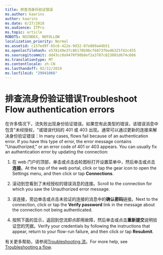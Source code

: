 ```yaml
---
title: 排查流身份验证错误
ms.author: kaarins
author: kaarins
ms.date: 6/27/2018
ms.audience: ITPro
ms.topic: article
ROBOTS: NOINDEX, NOFOLLOW
localization_priority: Normal
ms.assetid: c15fed9f-65c6-422e-9d32-87e889a44b51
ms.openlocfilehash: e578149e37c86178b98cf6073f6ed6325f42c455
ms.sourcegitcommit: dd43cc0a9470f98b8ef2a3787c823801d674c666
ms.translationtype: MT
ms.contentlocale: zh-CN
ms.lasthandoff: 02/12/2019
ms.locfileid: "29941066"
---
```

# <a name="troubleshoot-flow-authentication-errors"></a><span data-ttu-id="53ba4-102">排查流身份验证错误</span><span class="sxs-lookup"><span data-stu-id="53ba4-102">Troubleshoot Flow authentication errors</span></span>

<span data-ttu-id="53ba4-p101">在许多情况下，流失败出现身份验证错误。如果您有此类型的错误，该错误消息中包含"未经授权，"或错误代码的 401 或 403 出现。通常可以通过更新的连接来解决身份验证错误：</span><span class="sxs-lookup"><span data-stu-id="53ba4-p101">In many cases, flows fail because of an authentication error. If you have this type of error, the error message contains "Unauthorized," or an error code of 401 or 403 appears. You can usually fix an authentication error by updating the connection:</span></span>
  
1. <span data-ttu-id="53ba4-106">在 web 门户的顶部，单击或点击齿轮图标打开设置菜单中，然后单击或点击**连接**。</span><span class="sxs-lookup"><span data-stu-id="53ba4-106">At the top of the web portal, click or tap the gear icon to open the Settings menu, and then click or tap **Connections**.</span></span>
    
2. <span data-ttu-id="53ba4-107">滚动到您看到了未经授权的错误消息的连接。</span><span class="sxs-lookup"><span data-stu-id="53ba4-107">Scroll to the connection for which you saw the Unauthorized error message.</span></span>
    
3. <span data-ttu-id="53ba4-108">该连接，旁边单击或点击未验证的连接的消息中的**确认密码**链接。</span><span class="sxs-lookup"><span data-stu-id="53ba4-108">Next to the connection, click or tap the **Verify password** link in the message about the connection not being authenticated.</span></span> 
    
4. <span data-ttu-id="53ba4-109">按照下面的显示，返回到您流即点即用故障，然后单击或点击**重新提交**说明验证您的凭据。</span><span class="sxs-lookup"><span data-stu-id="53ba4-109">Verify your credentials by following the instructions that appear, return to your flow-run failure, and then click or tap **Resubmit**.</span></span>
    
<span data-ttu-id="53ba4-110">有关更多帮助，请参阅[Troubleshooting 流](https://go.microsoft.com/fwlink/?linkid=872110)。</span><span class="sxs-lookup"><span data-stu-id="53ba4-110">For more help, see [Troubleshooting a flow](https://go.microsoft.com/fwlink/?linkid=872110).</span></span>
  

